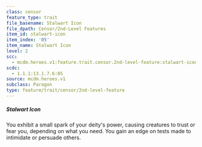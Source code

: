 ```yaml
---
class: censor
feature_type: trait
file_basename: Stalwart Icon
file_dpath: Censor/2nd-Level Features
item_id: stalwart-icon
item_index: '05'
item_name: Stalwart Icon
level: 2
scc:
  - mcdm.heroes.v1:feature.trait.censor.2nd-level-feature:stalwart-icon
scdc:
  - 1.1.1:13.1.7.6:05
source: mcdm.heroes.v1
subclass: Paragon
type: feature/trait/censor/2nd-level-feature
---
```


##### Stalwart Icon

You exhibit a small spark of your deity's power, causing creatures to trust or fear you, depending on what you need. You gain an edge on tests made to intimidate or persuade others.
